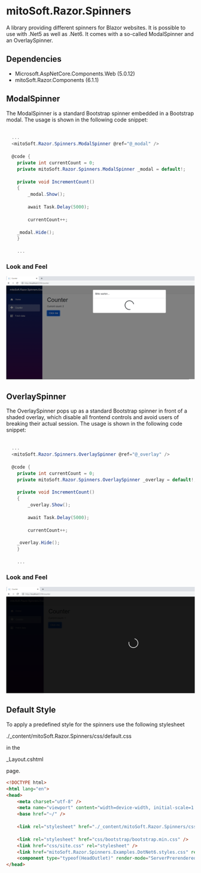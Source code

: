 # mitoSoft.Razor.Spinners
A library providing different spinners for Blazor websites.
It is possible to use with .Net5 as well as .Net6.
It comes with a so-called ModalSpinner and an OverlaySpinner.

## Dependencies

 - Microsoft.AspNetCore.Components.Web (5.0.12)
 - mitoSoft.Razor.Components (6.1.1)

## ModalSpinner

The ModalSpinner is a standard Bootstrap spinner embedded in a Bootstrap modal.
The usage is shown in the following code snippet:

```c#
  
  ...  
  <mitoSoft.Razor.Spinners.ModalSpinner @ref="@_modal" />

  @code {
    private int currentCount = 0;
    private mitoSoft.Razor.Spinners.ModalSpinner _modal = default!;

    private void IncrementCount()
    {
        _modal.Show();

        await Task.Delay(5000);

        currentCount++;
        
	_modal.Hide();
    }
 
    ...

```

### Look and Feel

![Screenshot](ModalSpinnerExample.png)

## OverlaySpinner

The OverlaySpinner pops up as a standard Bootstrap spinner in front of a shaded overlay, which disable all frontend controls and avoid users of breaking their actual session.
The usage is shown in the following code snippet:

```c#
  
  ...  
  <mitoSoft.Razor.Spinners.OverlaySpinner @ref="@_overlay" />

  @code {
    private int currentCount = 0;
    private mitoSoft.Razor.Spinners.OverlaySpinner _overlay = default!;
    
    private void IncrementCount()
    {
        _overlay.Show();

        await Task.Delay(5000);

        currentCount++;
        
	_overlay.Hide();
    }
 
    ...

```

### Look and Feel

![Screenshot](OverlaySpinnerExample.png)

## Default Style

To apply a predefined style for the spinners use the following stylesheet 

./_content/mitoSoft.Razor.Spinners/css/default.css

in the 

_Layout.cshtml 

page.

```HTML 
<!DOCTYPE html>
<html lang="en">
<head>
    <meta charset="utf-8" />
    <meta name="viewport" content="width=device-width, initial-scale=1.0" />
    <base href="~/" />
	
    <link rel="stylesheet" href="./_content/mitoSoft.Razor.Spinners/css/default.css" />
    
    <link rel="stylesheet" href="css/bootstrap/bootstrap.min.css" />
    <link href="css/site.css" rel="stylesheet" />
    <link href="mitoSoft.Razor.Spinners.Examples.DotNet6.styles.css" rel="stylesheet" />
    <component type="typeof(HeadOutlet)" render-mode="ServerPrerendered" />
</head>
```
